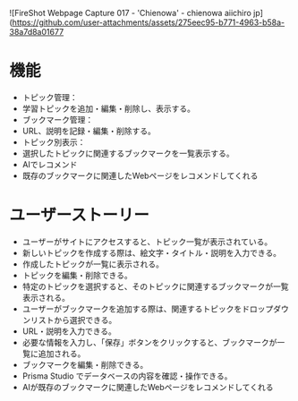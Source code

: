 ![FireShot Webpage Capture 017 - 'Chienowa' - chienowa aiichiro jp](https://github.com/user-attachments/assets/275eec95-b771-4963-b58a-38a7d8a01677
# 機能


- トピック管理：
-   学習トピックを追加・編集・削除し、表示する。
- ブックマーク管理：
-   URL、説明を記録・編集・削除する。
- トピック別表示：
-  選択したトピックに関連するブックマークを一覧表示する。
- AIでレコメンド
-   既存のブックマークに関連したWebページをレコメンドしてくれる

# ユーザーストーリー
 - ユーザーがサイトにアクセスすると、トピック一覧が表示されている。
 - 新しいトピックを作成する際は、絵文字・タイトル・説明を入力できる。
 - 作成したトピックが一覧に表示される。
 - トピックを編集・削除できる。
 - 特定のトピックを選択すると、そのトピックに関連するブックマークが一覧表示される。
 - ユーザーがブックマークを追加する際は、関連するトピックをドロップダウンリストから選択できる。
 - URL・説明を入力できる。
 - 必要な情報を入力し、「保存」ボタンをクリックすると、ブックマークが一覧に追加される。
 - ブックマークを編集・削除できる。
 - Prisma Studio でデータベースの内容を確認・操作できる。
 - AIが既存のブックマークに関連したWebページをレコメンドしてくれる
